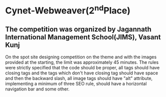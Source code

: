 # Cynet-Webweaver(2<sup>nd</sup>Place)
## The competition was organized by Jagannath International Management School(JIMS), Vasant Kunj
On the spot site designing competition on the theme and with the images provided at the starting, the limit was approximately 45 minutes.
The rules were strictly specified that the code should be proper, all tags should have closing tags and the tags which don't have closing tag should have space and then the backward slash, all image tags should have "alt" attribute, implementing a minimum of three SEO rule, should have a horizontal navigation bar and some other.
